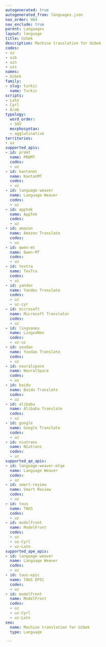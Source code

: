 ```yaml
---
autogenerated: true
autogenerated_from: languages.json
nav_order: 984
nav_exclude: true
parent: Languages
layout: language
title: Uzbek
description: Machine translation for Uzbek
codes:
- uz
- uzb
- uzn
- uzs
names:
- Uzbek
family:
- slug: turkic
  name: Turkic
scripts:
- Latn
- Cyrl
- Arab
typology:
  word_order:
  - SOV
  morphosyntax:
  - agglutinative
territories:
- uz
supported_apis:
- id: promt
  name: PROMT
  codes:
  - uz
- id: kantanmt
  name: KantanMT
  codes:
  - uz
- id: language-weaver
  name: Language Weaver
  codes:
  - uz
- id: apptek
  name: AppTek
  codes:
  - uz
- id: amazon
  name: Amazon Translate
  codes:
  - uz
- id: qwen-mt
  name: Qwen-MT
  codes:
  - uz
- id: textra
  name: TexTra
  codes:
  - uz
- id: yandex
  name: Yandex Translate
  codes:
  - uz
  - uz-cyr
- id: microsoft
  name: Microsoft Translator
  codes:
  - uz
- id: lingvanex
  name: LingvaNex
  codes:
  - uz-uz
- id: youdao
  name: Youdao Translate
  codes:
  - uz
- id: neuralspace
  name: NeuralSpace
  codes:
  - uz
- id: baidu
  name: Baidu Translate
  codes:
  - uz
- id: alibaba
  name: Alibaba Translate
  codes:
  - uz
- id: google
  name: Google Translate
  codes:
  - uz
- id: niutrans
  name: Niutrans
  codes:
  - uz
supported_qe_apis:
- id: language-weaver-mtqe
  name: Language Weaver
  codes:
  - uz
- id: smart-review
  name: Smart Review
  codes:
  - uz
- id: taus
  name: TAUS
  codes:
  - uz
- id: modelfront
  name: ModelFront
  codes:
  - uz
  - uz-Cyrl
  - uz-Latn
supported_ape_apis:
- id: language-weaver
  name: Language Weaver
  codes:
  - uz
- id: taus-epic
  name: TAUS EPIC
  codes:
  - uz
- id: modelfront
  name: ModelFront
  codes:
  - uz
  - uz-Cyrl
  - uz-Latn
seo:
  name: Machine translation for Uzbek
  type: Language

---
```


